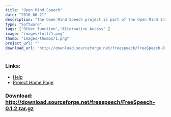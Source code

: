 ```yaml
---
title: "Open Mind Speech"
date: "2016-06-21"
description: "The Open Mind Speech project is part of the Open Mind Initiative and aims to develop free (GPL) speech recognition tools and applications, as well as collect speech data from \"\"e-citizens\"\" using the Internet."
type: "Software"
tags: ['Other function','Alternative Access' ]
image: "images/full/1.png"
thumb: "images/thumbs/1.png"
project_url: ""
download_url: "http://download.sourceforge.net/freespeech/FreeSpeech-0.1.2.tar.gz"
---
```



### Links:
- <a href="http://freespeech.sourceforge.net/FreeSpeech/doc/html/index.html">Help</a>
- <a href="http://freespeech.sourceforge.net/">Project Home Page</a>

### Download: http://download.sourceforge.net/freespeech/FreeSpeech-0.1.2.tar.gz 